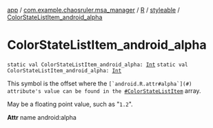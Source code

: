 [app](../../../index.md) / [com.example.chaosruler.msa_manager](../../index.md) / [R](../index.md) / [styleable](index.md) / [ColorStateListItem_android_alpha](.)

# ColorStateListItem_android_alpha

`static val ColorStateListItem_android_alpha: `[`Int`](https://kotlinlang.org/api/latest/jvm/stdlib/kotlin/-int/index.html)
`static val ColorStateListItem_android_alpha: `[`Int`](https://kotlinlang.org/api/latest/jvm/stdlib/kotlin/-int/index.html)

This symbol is the offset where the ``[`android.R.attr#alpha`](#) attribute's value can be found in the ``[`#ColorStateListItem`](-color-state-list-item.md) array.

May be a floating point value, such as "`1.2`".

**Attr**
name android:alpha

